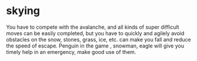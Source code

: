 # skying
You have to compete with the avalanche, and all kinds of super difficult moves can be easily completed, but you have to quickly and agilely avoid obstacles on the snow, stones, grass, ice, etc. can make you fall and reduce the speed of escape. Penguin in the game , snowman, eagle will give you timely help in an emergency, make good use of them.

